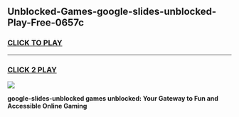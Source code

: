 
## Unblocked-Games-google-slides-unblocked-Play-Free-0657c
<h3>
<a href="https://premium76.site?title=google-slides-unblocked&ref=18A1">CLICK TO PLAY</a></h3>
<hr>

<h3>
<a href="https://premium76.site?title=google-slides-unblocked&ref=18A1">CLICK 2 PLAY</a>
  
</h3>

<a href="https://premium76.site?title=google-slides-unblocked&ref=18A1"><img src="https://clearcache.store/games.png"></a>


**google-slides-unblocked games unblocked: Your Gateway to Fun and Accessible Online Gaming**
